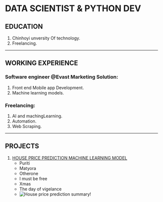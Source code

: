 # DATA SCIENTIST & PYTHON DEV

## EDUCATION

1. Chinhoyi unversity Of technology.
2. Freelancing.

---

## WORKING EXPERIENCE

### Software engineer @Evast Marketing Solution:

1. Front end Mobile app Development.
2. Machine learning models.

### Freelancing:

1. AI and machingLearning.
2. Automation.
3. Web Scraping.

---

## PROJECTS

1. [HOUSE PRICE PREDICTION MACHINE LEARNING MODEL](https://github.com/Brizleirtee/Regression_Machine_Learning)
   - Puriti
   - Matyora
   - Otherone
   - I must be free
   - Xmas
   - The day of vigelance
   - ![House price prediction summary!](../house_price/predshouse.png "reg")
     


